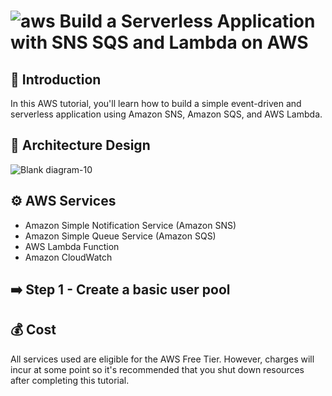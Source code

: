 # ![aws](https://github.com/julien-muke/Search-Engine-Website-using-AWS/assets/110755734/01cd6124-8014-4baa-a5fe-bd227844d263)     Build a Serverless Application with SNS SQS and Lambda on AWS


## 🤖 Introduction

In this AWS tutorial, you'll learn how to build a simple event-driven and serverless application using Amazon SNS, Amazon SQS, and AWS Lambda. 


## 📐 Architecture Design


![Blank diagram-10](https://github.com/julien-muke/aws-serverless-app-with-sns-sqs/assets/110755734/a79f6fd4-7451-4ac6-bf7c-89d9c161f8c6)



## ⚙️ AWS Services

* Amazon Simple Notification Service (Amazon SNS)
* Amazon Simple Queue Service (Amazon SQS)
* AWS Lambda Function
* Amazon CloudWatch


## ➡️ Step 1 - Create a basic user pool







## 💰 Cost

All services used are eligible for the AWS Free Tier. However, charges will incur at some point so it's recommended that you shut down resources after completing this tutorial.